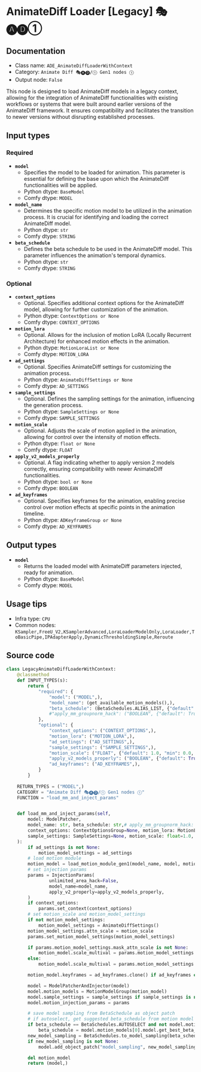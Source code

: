 # AnimateDiff Loader [Legacy] 🎭🅐🅓①
## Documentation
- Class name: `ADE_AnimateDiffLoaderWithContext`
- Category: `Animate Diff 🎭🅐🅓/① Gen1 nodes ①`
- Output node: `False`

This node is designed to load AnimateDiff models in a legacy context, allowing for the integration of AnimateDiff functionalities with existing workflows or systems that were built around earlier versions of the AnimateDiff framework. It ensures compatibility and facilitates the transition to newer versions without disrupting established processes.
## Input types
### Required
- **`model`**
    - Specifies the model to be loaded for animation. This parameter is essential for defining the base upon which the AnimateDiff functionalities will be applied.
    - Python dtype: `BaseModel`
    - Comfy dtype: `MODEL`
- **`model_name`**
    - Determines the specific motion model to be utilized in the animation process. It is crucial for identifying and loading the correct AnimateDiff model.
    - Python dtype: `str`
    - Comfy dtype: `STRING`
- **`beta_schedule`**
    - Defines the beta schedule to be used in the AnimateDiff model. This parameter influences the animation's temporal dynamics.
    - Python dtype: `str`
    - Comfy dtype: `STRING`
### Optional
- **`context_options`**
    - Optional. Specifies additional context options for the AnimateDiff model, allowing for further customization of the animation.
    - Python dtype: `ContextOptions or None`
    - Comfy dtype: `CONTEXT_OPTIONS`
- **`motion_lora`**
    - Optional. Allows for the inclusion of motion LoRA (Locally Recurrent Architecture) for enhanced motion effects in the animation.
    - Python dtype: `MotionLoraList or None`
    - Comfy dtype: `MOTION_LORA`
- **`ad_settings`**
    - Optional. Specifies AnimateDiff settings for customizing the animation process.
    - Python dtype: `AnimateDiffSettings or None`
    - Comfy dtype: `AD_SETTINGS`
- **`sample_settings`**
    - Optional. Defines the sampling settings for the animation, influencing the generation process.
    - Python dtype: `SampleSettings or None`
    - Comfy dtype: `SAMPLE_SETTINGS`
- **`motion_scale`**
    - Optional. Adjusts the scale of motion applied in the animation, allowing for control over the intensity of motion effects.
    - Python dtype: `float or None`
    - Comfy dtype: `FLOAT`
- **`apply_v2_models_properly`**
    - Optional. A flag indicating whether to apply version 2 models correctly, ensuring compatibility with newer AnimateDiff functionalities.
    - Python dtype: `bool or None`
    - Comfy dtype: `BOOLEAN`
- **`ad_keyframes`**
    - Optional. Specifies keyframes for the animation, enabling precise control over motion effects at specific points in the animation timeline.
    - Python dtype: `ADKeyframeGroup or None`
    - Comfy dtype: `AD_KEYFRAMES`
## Output types
- **`model`**
    - Returns the loaded model with AnimateDiff parameters injected, ready for animation.
    - Python dtype: `BaseModel`
    - Comfy dtype: `MODEL`
## Usage tips
- Infra type: `CPU`
- Common nodes: `KSampler,FreeU_V2,KSamplerAdvanced,LoraLoaderModelOnly,LoraLoader,ToBasicPipe,IPAdapterApply,DynamicThresholdingSimple,Reroute`


## Source code
```python
class LegacyAnimateDiffLoaderWithContext:
    @classmethod
    def INPUT_TYPES(s):
        return {
            "required": {
                "model": ("MODEL",),
                "model_name": (get_available_motion_models(),),
                "beta_schedule": (BetaSchedules.ALIAS_LIST, {"default": BetaSchedules.AUTOSELECT}),
                #"apply_mm_groupnorm_hack": ("BOOLEAN", {"default": True}),
            },
            "optional": {
                "context_options": ("CONTEXT_OPTIONS",),
                "motion_lora": ("MOTION_LORA",),
                "ad_settings": ("AD_SETTINGS",),
                "sample_settings": ("SAMPLE_SETTINGS",),
                "motion_scale": ("FLOAT", {"default": 1.0, "min": 0.0, "step": 0.001}),
                "apply_v2_models_properly": ("BOOLEAN", {"default": True}),
                "ad_keyframes": ("AD_KEYFRAMES",),
            }
        }
    
    RETURN_TYPES = ("MODEL",)
    CATEGORY = "Animate Diff 🎭🅐🅓/① Gen1 nodes ①"
    FUNCTION = "load_mm_and_inject_params"


    def load_mm_and_inject_params(self,
        model: ModelPatcher,
        model_name: str, beta_schedule: str,# apply_mm_groupnorm_hack: bool,
        context_options: ContextOptionsGroup=None, motion_lora: MotionLoraList=None, ad_settings: AnimateDiffSettings=None, motion_model_settings: AnimateDiffSettings=None,
        sample_settings: SampleSettings=None, motion_scale: float=1.0, apply_v2_models_properly: bool=False, ad_keyframes: ADKeyframeGroup=None,
    ):
        if ad_settings is not None:
            motion_model_settings = ad_settings
        # load motion module
        motion_model = load_motion_module_gen1(model_name, model, motion_lora=motion_lora, motion_model_settings=motion_model_settings)
        # set injection params
        params = InjectionParams(
                unlimited_area_hack=False,
                model_name=model_name,
                apply_v2_properly=apply_v2_models_properly,
        )
        if context_options:
            params.set_context(context_options)
        # set motion_scale and motion_model_settings
        if not motion_model_settings:
            motion_model_settings = AnimateDiffSettings()
        motion_model_settings.attn_scale = motion_scale
        params.set_motion_model_settings(motion_model_settings)

        if params.motion_model_settings.mask_attn_scale is not None:
            motion_model.scale_multival = params.motion_model_settings.mask_attn_scale * params.motion_model_settings.attn_scale
        else:
            motion_model.scale_multival = params.motion_model_settings.attn_scale

        motion_model.keyframes = ad_keyframes.clone() if ad_keyframes else ADKeyframeGroup()

        model = ModelPatcherAndInjector(model)
        model.motion_models = MotionModelGroup(motion_model)
        model.sample_settings = sample_settings if sample_settings is not None else SampleSettings()
        model.motion_injection_params = params

        # save model sampling from BetaSchedule as object patch
        # if autoselect, get suggested beta_schedule from motion model
        if beta_schedule == BetaSchedules.AUTOSELECT and not model.motion_models.is_empty():
            beta_schedule = model.motion_models[0].model.get_best_beta_schedule(log=True)
        new_model_sampling = BetaSchedules.to_model_sampling(beta_schedule, model)
        if new_model_sampling is not None:
            model.add_object_patch("model_sampling", new_model_sampling)

        del motion_model
        return (model,)

```
